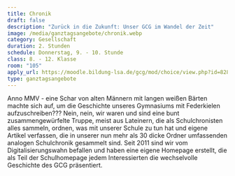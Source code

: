 ```yaml
---
title: Chronik
draft: false
description: "Zurück in die Zukunft: Unser GCG im Wandel der Zeit"
image: /media/ganztagsangebote/chronik.webp
category: Gesellschaft
duration: 2. Stunden
schedule: Donnerstag, 9. - 10. Stunde
class: 8. - 12. Klasse
room: "105"
apply_url: https://moodle.bildung-lsa.de/gcg/mod/choice/view.php?id=828
type: ganztagsangebote
---
```

Anno MMV - eine Schar von alten Männern mit langen weißen Bärten machte sich auf, um die Geschichte unseres Gymnasiums mit Federkielen aufzuschreiben??? Nein, nein, wir waren und sind eine bunt zusammengewürfelte Truppe, meist aus Lateinern, die als Schulchronisten alles sammeln, ordnen, was mit unserer Schule zu tun hat und eigene Artikel verfassen, die in unserer nun mehr als 30 dicke Ordner umfassenden analogen Schulchronik gesammelt sind. Seit 2011 sind wir vom Digitalisierungswahn befallen und haben eine eigene Homepage erstellt, die als Teil der Schulhomepage jedem Interessierten die wechselvolle Geschichte des GCG präsentiert.
